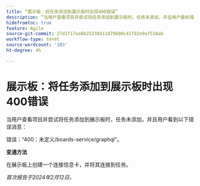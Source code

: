 ```yaml
---
title: “展示板：将任务添加到展示板时出现400错误”
description: “当用户查看项目并尝试将任务添加到展示板时，任务未添加，并且用户看到错误消息。 有变通方法可用。”
hidefromtoc: true
feature: Agile
source-git-commit: 27d1f17ea0b25330d11d79609c41f82e9af518ab
workflow-type: tm+mt
source-wordcount: '103'
ht-degree: 4%

---
```



# 展示板：将任务添加到展示板时出现400错误

当用户查看项目并尝试将任务添加到展示板时，任务未添加，并且用户看到以下错误消息：

错误：“400：未定义/boards-service/graphql”。

**变通方法**

在展示板上创建一个连接信息卡，并将其连接到任务。

_首次报告于2024年2月12日。_
